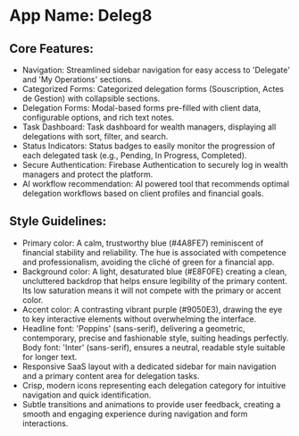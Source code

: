 # **App Name**: Deleg8

## Core Features:

- Navigation: Streamlined sidebar navigation for easy access to 'Delegate' and 'My Operations' sections.
- Categorized Forms: Categorized delegation forms (Souscription, Actes de Gestion) with collapsible sections.
- Delegation Forms: Modal-based forms pre-filled with client data, configurable options, and rich text notes.
- Task Dashboard: Task dashboard for wealth managers, displaying all delegations with sort, filter, and search.
- Status Indicators: Status badges to easily monitor the progression of each delegated task (e.g., Pending, In Progress, Completed).
- Secure Authentication: Firebase Authentication to securely log in wealth managers and protect the platform.
- AI workflow recommendation: AI powered tool that recommends optimal delegation workflows based on client profiles and financial goals.

## Style Guidelines:

- Primary color: A calm, trustworthy blue (#4A8FE7) reminiscent of financial stability and reliability. The hue is associated with competence and professionalism, avoiding the cliché of green for a financial app.
- Background color: A light, desaturated blue (#E8F0FE) creating a clean, uncluttered backdrop that helps ensure legibility of the primary content. Its low saturation means it will not compete with the primary or accent color.
- Accent color: A contrasting vibrant purple (#9050E3), drawing the eye to key interactive elements without overwhelming the interface.
- Headline font: 'Poppins' (sans-serif), delivering a geometric, contemporary, precise and fashionable style, suiting headings perfectly. Body font: 'Inter' (sans-serif), ensures a neutral, readable style suitable for longer text.
- Responsive SaaS layout with a dedicated sidebar for main navigation and a primary content area for delegation tasks.
- Crisp, modern icons representing each delegation category for intuitive navigation and quick identification.
- Subtle transitions and animations to provide user feedback, creating a smooth and engaging experience during navigation and form interactions.
